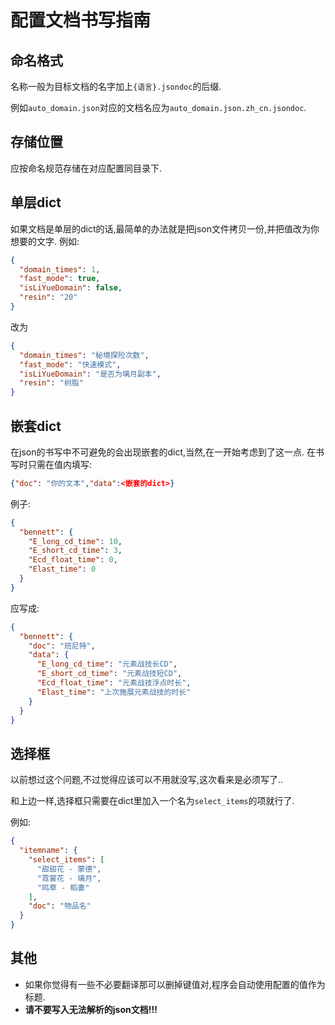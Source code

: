 # 配置文档书写指南

## 命名格式

名称一般为目标文档的名字加上`{语言}.jsondoc`的后缀.

例如`auto_domain.json`对应的文档名应为`auto_domain.json.zh_cn.jsondoc`.

## 存储位置

应按命名规范存储在对应配置同目录下.

## 单层dict

如果文档是单层的dict的话,最简单的办法就是把json文件拷贝一份,并把值改为你想要的文字.
例如:

```json
{
  "domain_times": 1,
  "fast_mode": true,
  "isLiYueDomain": false,
  "resin": "20"
}
```

改为

```json
{
  "domain_times": "秘境探险次数",
  "fast_mode": "快速模式",
  "isLiYueDomain": "是否为璃月副本",
  "resin": "树脂"
}
```

## 嵌套dict

在json的书写中不可避免的会出现嵌套的dict,当然,在一开始考虑到了这一点.
在书写时只需在值内填写:

``` json
{"doc": "你的文本","data":<嵌套的dict>}
```

例子:

```json
{
  "bennett": {
    "E_long_cd_time": 10,
    "E_short_cd_time": 3,
    "Ecd_float_time": 0,
    "Elast_time": 0
  }
}
```

应写成:

```json
{
  "bennett": {
    "doc": "班尼特",
    "data": {
      "E_long_cd_time": "元素战技长CD",
      "E_short_cd_time": "元素战技短CD",
      "Ecd_float_time": "元素战技浮点时长",
      "Elast_time": "上次施展元素战技的时长"
    }
  }
}
```

## 选择框

以前想过这个问题,不过觉得应该可以不用就没写,这次看来是必须写了..

和上边一样,选择框只需要在dict里加入一个名为`select_items`的项就行了.

例如:

```json
{
  "itemname": {
    "select_items": [
      "甜甜花 - 蒙德",
      "霓裳花 - 璃月",
      "鸣草 - 稻妻"
    ],
    "doc": "物品名"
  }
}
```

## 其他

- 如果你觉得有一些不必要翻译那可以删掉键值对,程序会自动使用配置的值作为标题.
- <strong>请不要写入无法解析的json文档!!!</strong>